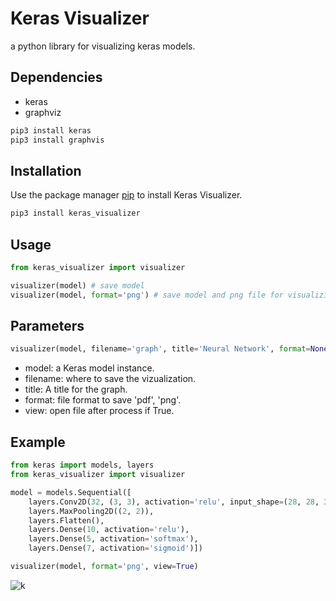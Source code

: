 # Keras Visualizer

a python library for visualizing keras models.

## Dependencies

* keras
* graphviz
```python
pip3 install keras
pip3 install graphvis
```

## Installation

        
Use the package manager [pip](https://pip.pypa.io/en/stable/) to install Keras Visualizer.

```bash
pip3 install keras_visualizer
```

## Usage

```python
from keras_visualizer import visualizer

visualizer(model) # save model
visualizer(model, format='png') # save model and png file for visualizing model
```

## Parameters
```python
visualizer(model, filename='graph', title='Neural Network', format=None, view=False)
```

* model: a Keras model instance.
* filename: where to save the vizualization.
* title: A title for the graph.
* format: file format to save 'pdf', 'png'.
* view: open file after process if True.

## Example
```python
from keras import models, layers
from keras_visualizer import visualizer

model = models.Sequential([
    layers.Conv2D(32, (3, 3), activation='relu', input_shape=(28, 28, 3)),
    layers.MaxPooling2D((2, 2)),
    layers.Flatten(),
    layers.Dense(10, activation='relu'),
    layers.Dense(5, activation='softmax'),
    layers.Dense(7, activation='sigmoid')])

visualizer(model, format='png', view=True)
```
![k](https://github.com/lordmahyar/keras_visualizer/blob/master/graph.png)

